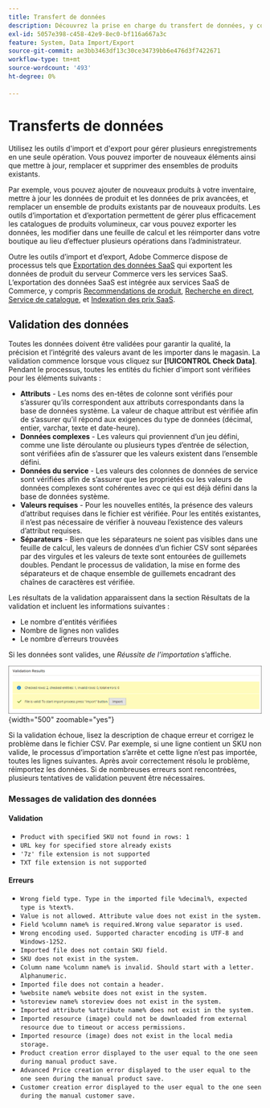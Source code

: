 ```yaml
---
title: Transfert de données
description: Découvrez la prise en charge du transfert de données, y compris la validation des données.
exl-id: 5057e398-c458-42e9-8ec0-bf116a667a3c
feature: System, Data Import/Export
source-git-commit: ae3bb3463df13c30ce34739bb6e476d3f7422671
workflow-type: tm+mt
source-wordcount: '493'
ht-degree: 0%

---
```


# Transferts de données

Utilisez les outils d&#39;import et d&#39;export pour gérer plusieurs enregistrements en une seule opération. Vous pouvez importer de nouveaux éléments ainsi que mettre à jour, remplacer et supprimer des ensembles de produits existants.

Par exemple, vous pouvez ajouter de nouveaux produits à votre inventaire, mettre à jour les données de produit et les données de prix avancées, et remplacer un ensemble de produits existants par de nouveaux produits. Les outils d’importation et d’exportation permettent de gérer plus efficacement les catalogues de produits volumineux, car vous pouvez exporter les données, les modifier dans une feuille de calcul et les réimporter dans votre boutique au lieu d’effectuer plusieurs opérations dans l’administrateur.

Outre les outils d’import et d’export, Adobe Commerce dispose de processus tels que [Exportation des données SaaS](https://experienceleague.adobe.com/en/docs/commerce-merchant-services/saas-data-export/overview) qui exportent les données de produit du serveur Commerce vers les services SaaS. L’exportation des données SaaS est intégrée aux services SaaS de Commerce, y compris [Recommendations de produit](https://experienceleague.adobe.com/docs/commerce-merchant-services/product-recommendations/overview.html), [Recherche en direct](https://experienceleague.adobe.com/en/docs/commerce-merchant-services/live-search/overview), [Service de catalogue](https://experienceleague.adobe.com/en/docs/commerce-merchant-services/catalog-service/guide-overview), et [Indexation des prix SaaS](https://experienceleague.adobe.com/en/docs/commerce-merchant-services/price-indexer/price-indexing).

## Validation des données

Toutes les données doivent être validées pour garantir la qualité, la précision et l’intégrité des valeurs avant de les importer dans le magasin. La validation commence lorsque vous cliquez sur **[!UICONTROL Check Data]**. Pendant le processus, toutes les entités du fichier d&#39;import sont vérifiées pour les éléments suivants :

- **Attributs** - Les noms des en-têtes de colonne sont vérifiés pour s’assurer qu’ils correspondent aux attributs correspondants dans la base de données système. La valeur de chaque attribut est vérifiée afin de s’assurer qu’il répond aux exigences du type de données (décimal, entier, varchar, texte et date-heure).
- **Données complexes** - Les valeurs qui proviennent d’un jeu défini, comme une liste déroulante ou plusieurs types d’entrée de sélection, sont vérifiées afin de s’assurer que les valeurs existent dans l’ensemble défini.
- **Données du service** - Les valeurs des colonnes de données de service sont vérifiées afin de s’assurer que les propriétés ou les valeurs de données complexes sont cohérentes avec ce qui est déjà défini dans la base de données système.
- **Valeurs requises** - Pour les nouvelles entités, la présence des valeurs d’attribut requises dans le fichier est vérifiée. Pour les entités existantes, il n’est pas nécessaire de vérifier à nouveau l’existence des valeurs d’attribut requises.
- **Séparateurs** - Bien que les séparateurs ne soient pas visibles dans une feuille de calcul, les valeurs de données d’un fichier CSV sont séparées par des virgules et les valeurs de texte sont entourées de guillemets doubles. Pendant le processus de validation, la mise en forme des séparateurs et de chaque ensemble de guillemets encadrant des chaînes de caractères est vérifiée.

Les résultats de la validation apparaissent dans la section Résultats de la validation et incluent les informations suivantes :

- Le nombre d&#39;entités vérifiées
- Nombre de lignes non valides
- Le nombre d’erreurs trouvées

Si les données sont valides, une _Réussite de l’importation_ s’affiche.

![Message système - fichier valide](./assets/data-import-validation-message.png){width="500" zoomable="yes"}

Si la validation échoue, lisez la description de chaque erreur et corrigez le problème dans le fichier CSV. Par exemple, si une ligne contient un SKU non valide, le processus d’importation s’arrête et cette ligne n’est pas importée, toutes les lignes suivantes. Après avoir correctement résolu le problème, réimportez les données. Si de nombreuses erreurs sont rencontrées, plusieurs tentatives de validation peuvent être nécessaires.

### Messages de validation des données

#### Validation

- `Product with specified SKU not found in rows: 1`
- `URL key for specified store already exists`
- `'7z' file extension is not supported`
- `TXT file extension is not supported`

#### Erreurs

- `Wrong field type. Type in the imported file %decimal%, expected type is %text%.`
- `Value is not allowed. Attribute value does not exist in the system.`
- `Field %column name% is required.Wrong value separator is used.`
- `Wrong encoding used. Supported character encoding is UTF-8 and Windows-1252.`
- `Imported file does not contain SKU field.`
- `SKU does not exist in the system.`
- `Column name %column name% is invalid. Should start with a letter. Alphanumeric.`
- `Imported file does not contain a header.`
- `%website name% website does not exist in the system.`
- `%storeview name% storeview does not exist in the system.`
- `Imported attribute %attribute name% does not exist in the system.`
- `Imported resource (image) could not be downloaded from external resource due to timeout or access permissions.`
- `Imported resource (image) does not exist in the local media storage.`
- `Product creation error displayed to the user equal to the one seen during manual product save.`
- `Advanced Price creation error displayed to the user equal to the one seen during the manual product save.`
- `Customer creation error displayed to the user equal to the one seen during the manual customer save.`
